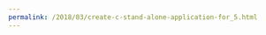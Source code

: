 ```yaml
---
permalink: /2018/03/create-c-stand-alone-application-for_5.html
---
```

<meta http-equiv="refresh" content="0; url=https://www.codestack.net/solidworks-api/getting-started/stand-alone/connect-cpp/">
<link rel="canonical" href="https://www.codestack.net/solidworks-api/getting-started/stand-alone/connect-cpp/" />